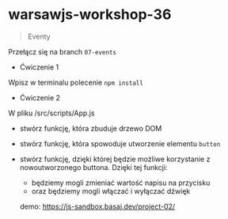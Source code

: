 # warsawjs-workshop-36

> Eventy

Przełącz się na branch `07-events`

- Ćwiczenie 1

Wpisz w terminalu polecenie `npm install`

- Ćwiczenie 2

W pliku /src/scripts/App.js

- stwórz funkcję, która zbuduje drzewo DOM 

- stwórz funkcję, która spowoduje utworzenie elementu `button`

- stwórz funkcję, dzięki której będzie możliwe korzystanie z nowoutworzonego buttona. Dzięki tej funkcji:
  - będziemy mogli zmieniać wartość napisu na przycisku 
  - oraz będziemy mogli włączać i wyłączać dźwięk
  
  
  demo: <https://js-sandbox.basaj.dev/project-02/>
